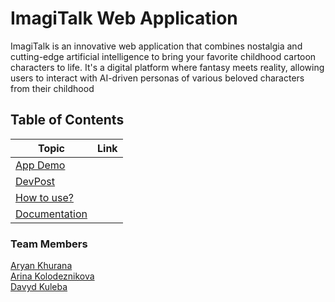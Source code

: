 # ImagiTalk Web Application

ImagiTalk is an innovative web application that combines nostalgia and cutting-edge artificial intelligence to bring your favorite childhood cartoon characters to life. It's a digital platform where fantasy meets reality, allowing users to interact with AI-driven personas of various beloved characters from their childhood

## Table of Contents
|Topic|Link|
|---|---|
|[App Demo]()||
|[DevPost]()||
|[How to use?]()||
|[Documentation]()||

### Team Members
[Aryan Khurana]() <br />
[Arina Kolodeznikova]() <br />
[Davyd Kuleba]() <br />